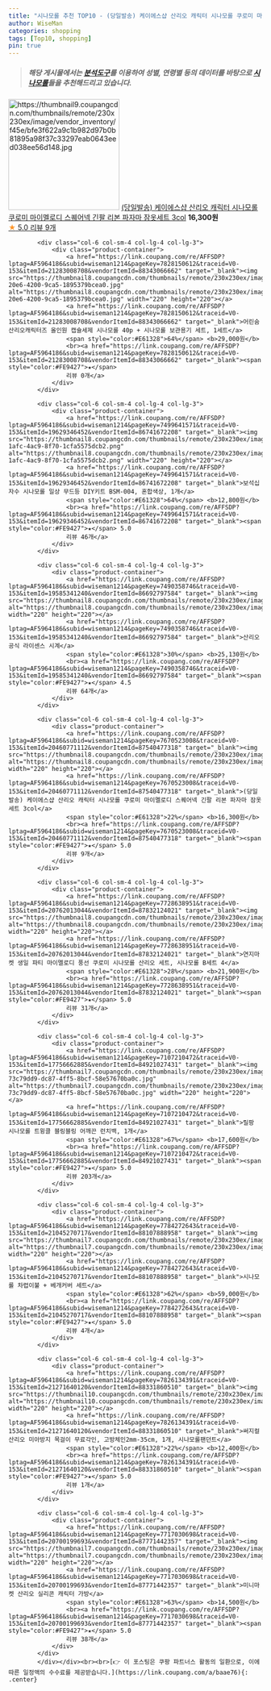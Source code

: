 ```yaml
---
title: "시나모롤 추천 TOP10 - (당일발송) 케이에스샵 산리오 캐릭터 시나모롤 쿠로미 마이멜로디 스퀘어넥 긴팔 리본 파자마 잠옷세트 3col"
author: WiseMan
categories: shopping
tags: [Top10, shopping]
pin: true
---
```


> ##### 해당 게시물에서는 [**분석도구**](https://itemscout.io/)를 이용하여 **성별**, **연령별** 등의 데이터를 바탕으로 [**시나모롤**](https://link.coupang.com/a/baae76)들을 추천해드리고 있습니다.
<div class="container"><div class="row">
            <div class="col-6 col-sm-4 col-lg-4 col-lg-3">
                <div class="product-container">
                    <a href="https://link.coupang.com/re/AFFSDP?lptag=AF5964186&subid=wiseman1214&pageKey=7670523008&traceid=V0-153&itemId=20460771108&vendorItemId=87540477305" target="_blank"><img src="https://thumbnail9.coupangcdn.com/thumbnails/remote/230x230ex/image/vendor_inventory/f45e/bfe3f622a9c1b982d97b0b81895a98f37c33297eab0643eed038ee56d148.jpg" alt="https://thumbnail9.coupangcdn.com/thumbnails/remote/230x230ex/image/vendor_inventory/f45e/bfe3f622a9c1b982d97b0b81895a98f37c33297eab0643eed038ee56d148.jpg" width="220" height="220"></a>
                    <a href="https://link.coupang.com/re/AFFSDP?lptag=AF5964186&subid=wiseman1214&pageKey=7670523008&traceid=V0-153&itemId=20460771108&vendorItemId=87540477305" target="_blank">(당일발송) 케이에스샵 산리오 캐릭터 시나모롤 쿠로미 마이멜로디 스퀘어넥 긴팔 리본 파자마 잠옷세트 3col</a>
                    <span style="color:#E61328"></span> <b>16,300원</b>
                    <br><a href="https://link.coupang.com/re/AFFSDP?lptag=AF5964186&subid=wiseman1214&pageKey=7670523008&traceid=V0-153&itemId=20460771108&vendorItemId=87540477305" target="_blank"><span style="color:#FE9427">★</span> 5.0
                    리뷰 9개</a>
                </div>
            </div>
            
            <div class="col-6 col-sm-4 col-lg-4 col-lg-3">
                <div class="product-container">
                    <a href="https://link.coupang.com/re/AFFSDP?lptag=AF5964186&subid=wiseman1214&pageKey=7828150612&traceid=V0-153&itemId=21283008708&vendorItemId=88343066662" target="_blank"><img src="https://thumbnail8.coupangcdn.com/thumbnails/remote/230x230ex/image/retail/images/2024/01/11/11/9/f5ec77c9-20e6-4200-9ca5-1895379bcea0.jpg" alt="https://thumbnail8.coupangcdn.com/thumbnails/remote/230x230ex/image/retail/images/2024/01/11/11/9/f5ec77c9-20e6-4200-9ca5-1895379bcea0.jpg" width="220" height="220"></a>
                    <a href="https://link.coupang.com/re/AFFSDP?lptag=AF5964186&subid=wiseman1214&pageKey=7828150612&traceid=V0-153&itemId=21283008708&vendorItemId=88343066662" target="_blank">어린숨 산리오캐릭터즈 올인원 캡슐세제 시나모롤 40p + 시나모롤 보관용기 세트, 1세트</a>
                    <span style="color:#E61328">64%</span> <b>29,000원</b>
                    <br><a href="https://link.coupang.com/re/AFFSDP?lptag=AF5964186&subid=wiseman1214&pageKey=7828150612&traceid=V0-153&itemId=21283008708&vendorItemId=88343066662" target="_blank"><span style="color:#FE9427">★</span> 
                    리뷰 0개</a>
                </div>
            </div>
            
            <div class="col-6 col-sm-4 col-lg-4 col-lg-3">
                <div class="product-container">
                    <a href="https://link.coupang.com/re/AFFSDP?lptag=AF5964186&subid=wiseman1214&pageKey=7499641571&traceid=V0-153&itemId=19629346452&vendorItemId=86741672208" target="_blank"><img src="https://thumbnail8.coupangcdn.com/thumbnails/remote/230x230ex/image/retail/images/2023/07/31/15/4/5314300d-1afc-4ac9-8f70-1cfa5575dcb2.png" alt="https://thumbnail8.coupangcdn.com/thumbnails/remote/230x230ex/image/retail/images/2023/07/31/15/4/5314300d-1afc-4ac9-8f70-1cfa5575dcb2.png" width="220" height="220"></a>
                    <a href="https://link.coupang.com/re/AFFSDP?lptag=AF5964186&subid=wiseman1214&pageKey=7499641571&traceid=V0-153&itemId=19629346452&vendorItemId=86741672208" target="_blank">보석십자수 시나모롤 일상 무드등 DIY키트 BSM-004, 혼합색상, 1개</a>
                    <span style="color:#E61328">64%</span> <b>12,800원</b>
                    <br><a href="https://link.coupang.com/re/AFFSDP?lptag=AF5964186&subid=wiseman1214&pageKey=7499641571&traceid=V0-153&itemId=19629346452&vendorItemId=86741672208" target="_blank"><span style="color:#FE9427">★</span> 5.0
                    리뷰 46개</a>
                </div>
            </div>
            
            <div class="col-6 col-sm-4 col-lg-4 col-lg-3">
                <div class="product-container">
                    <a href="https://link.coupang.com/re/AFFSDP?lptag=AF5964186&subid=wiseman1214&pageKey=7490358746&traceid=V0-153&itemId=19585341240&vendorItemId=86692797584" target="_blank"><img src="https://thumbnail8.coupangcdn.com/thumbnails/remote/230x230ex/image/vendor_inventory/a382/227dfaf94305c77bb8ee510ba064ea72e323758939771f13b32b83dcac0b.jpg" alt="https://thumbnail8.coupangcdn.com/thumbnails/remote/230x230ex/image/vendor_inventory/a382/227dfaf94305c77bb8ee510ba064ea72e323758939771f13b32b83dcac0b.jpg" width="220" height="220"></a>
                    <a href="https://link.coupang.com/re/AFFSDP?lptag=AF5964186&subid=wiseman1214&pageKey=7490358746&traceid=V0-153&itemId=19585341240&vendorItemId=86692797584" target="_blank">산리오 공식 라이센스 시계</a>
                    <span style="color:#E61328">30%</span> <b>25,130원</b>
                    <br><a href="https://link.coupang.com/re/AFFSDP?lptag=AF5964186&subid=wiseman1214&pageKey=7490358746&traceid=V0-153&itemId=19585341240&vendorItemId=86692797584" target="_blank"><span style="color:#FE9427">★</span> 4.5
                    리뷰 64개</a>
                </div>
            </div>
            
            <div class="col-6 col-sm-4 col-lg-4 col-lg-3">
                <div class="product-container">
                    <a href="https://link.coupang.com/re/AFFSDP?lptag=AF5964186&subid=wiseman1214&pageKey=7670523008&traceid=V0-153&itemId=20460771112&vendorItemId=87540477318" target="_blank"><img src="https://thumbnail8.coupangcdn.com/thumbnails/remote/230x230ex/image/vendor_inventory/e9d9/d39f396df259e8e699011f88ac4a83341ab3781a778ac65c9d9b1f0acffa.jpg" alt="https://thumbnail8.coupangcdn.com/thumbnails/remote/230x230ex/image/vendor_inventory/e9d9/d39f396df259e8e699011f88ac4a83341ab3781a778ac65c9d9b1f0acffa.jpg" width="220" height="220"></a>
                    <a href="https://link.coupang.com/re/AFFSDP?lptag=AF5964186&subid=wiseman1214&pageKey=7670523008&traceid=V0-153&itemId=20460771112&vendorItemId=87540477318" target="_blank">(당일발송) 케이에스샵 산리오 캐릭터 시나모롤 쿠로미 마이멜로디 스퀘어넥 긴팔 리본 파자마 잠옷세트 3col</a>
                    <span style="color:#E61328">22%</span> <b>16,300원</b>
                    <br><a href="https://link.coupang.com/re/AFFSDP?lptag=AF5964186&subid=wiseman1214&pageKey=7670523008&traceid=V0-153&itemId=20460771112&vendorItemId=87540477318" target="_blank"><span style="color:#FE9427">★</span> 5.0
                    리뷰 9개</a>
                </div>
            </div>
            
            <div class="col-6 col-sm-4 col-lg-4 col-lg-3">
                <div class="product-container">
                    <a href="https://link.coupang.com/re/AFFSDP?lptag=AF5964186&subid=wiseman1214&pageKey=7728638951&traceid=V0-153&itemId=20762013044&vendorItemId=87832124021" target="_blank"><img src="https://thumbnail8.coupangcdn.com/thumbnails/remote/230x230ex/image/vendor_inventory/b4b5/6feb185bd80630b0252f92faedb4d7228c8d68867e808da0f4fa311f52e0.jpg" alt="https://thumbnail8.coupangcdn.com/thumbnails/remote/230x230ex/image/vendor_inventory/b4b5/6feb185bd80630b0252f92faedb4d7228c8d68867e808da0f4fa311f52e0.jpg" width="220" height="220"></a>
                    <a href="https://link.coupang.com/re/AFFSDP?lptag=AF5964186&subid=wiseman1214&pageKey=7728638951&traceid=V0-153&itemId=20762013044&vendorItemId=87832124021" target="_blank">연지마켓 생일 파티 마이멜로디 풍선 쿠로미 시나모롤 산리오 세트, 시나모롤 B세트 4</a>
                    <span style="color:#E61328">28%</span> <b>21,900원</b>
                    <br><a href="https://link.coupang.com/re/AFFSDP?lptag=AF5964186&subid=wiseman1214&pageKey=7728638951&traceid=V0-153&itemId=20762013044&vendorItemId=87832124021" target="_blank"><span style="color:#FE9427">★</span> 5.0
                    리뷰 31개</a>
                </div>
            </div>
            
            <div class="col-6 col-sm-4 col-lg-4 col-lg-3">
                <div class="product-container">
                    <a href="https://link.coupang.com/re/AFFSDP?lptag=AF5964186&subid=wiseman1214&pageKey=7107210472&traceid=V0-153&itemId=17756662885&vendorItemId=84921027431" target="_blank"><img src="https://thumbnail7.coupangcdn.com/thumbnails/remote/230x230ex/image/retail/images/1185450382713193-73c79dd9-dc87-4ff5-8bcf-58e57670ba0c.jpg" alt="https://thumbnail7.coupangcdn.com/thumbnails/remote/230x230ex/image/retail/images/1185450382713193-73c79dd9-dc87-4ff5-8bcf-58e57670ba0c.jpg" width="220" height="220"></a>
                    <a href="https://link.coupang.com/re/AFFSDP?lptag=AF5964186&subid=wiseman1214&pageKey=7107210472&traceid=V0-153&itemId=17756662885&vendorItemId=84921027431" target="_blank">릴팡 시나모롤 트윙클 블링블링 어깨끈 런치백, 1개</a>
                    <span style="color:#E61328">67%</span> <b>17,600원</b>
                    <br><a href="https://link.coupang.com/re/AFFSDP?lptag=AF5964186&subid=wiseman1214&pageKey=7107210472&traceid=V0-153&itemId=17756662885&vendorItemId=84921027431" target="_blank"><span style="color:#FE9427">★</span> 5.0
                    리뷰 203개</a>
                </div>
            </div>
            
            <div class="col-6 col-sm-4 col-lg-4 col-lg-3">
                <div class="product-container">
                    <a href="https://link.coupang.com/re/AFFSDP?lptag=AF5964186&subid=wiseman1214&pageKey=7784272643&traceid=V0-153&itemId=21045270717&vendorItemId=88107888958" target="_blank"><img src="https://thumbnail7.coupangcdn.com/thumbnails/remote/230x230ex/image/rs_quotation_api/s3v9eezv/3031a4c079f24c0ab7b8a88c841b6212.jpg" alt="https://thumbnail7.coupangcdn.com/thumbnails/remote/230x230ex/image/rs_quotation_api/s3v9eezv/3031a4c079f24c0ab7b8a88c841b6212.jpg" width="220" height="220"></a>
                    <a href="https://link.coupang.com/re/AFFSDP?lptag=AF5964186&subid=wiseman1214&pageKey=7784272643&traceid=V0-153&itemId=21045270717&vendorItemId=88107888958" target="_blank">시나모롤 차렵이불 + 베개커버 세트</a>
                    <span style="color:#E61328">62%</span> <b>59,000원</b>
                    <br><a href="https://link.coupang.com/re/AFFSDP?lptag=AF5964186&subid=wiseman1214&pageKey=7784272643&traceid=V0-153&itemId=21045270717&vendorItemId=88107888958" target="_blank"><span style="color:#FE9427">★</span> 5.0
                    리뷰 4개</a>
                </div>
            </div>
            
            <div class="col-6 col-sm-4 col-lg-4 col-lg-3">
                <div class="product-container">
                    <a href="https://link.coupang.com/re/AFFSDP?lptag=AF5964186&subid=wiseman1214&pageKey=7826134391&traceid=V0-153&itemId=21271640120&vendorItemId=88331860510" target="_blank"><img src="https://thumbnail10.coupangcdn.com/thumbnails/remote/230x230ex/image/vendor_inventory/0ed3/6f06bb83b6f86f909cb31ee4fc4c0b62ce85141eca62b65e788302ad170e.jpg" alt="https://thumbnail10.coupangcdn.com/thumbnails/remote/230x230ex/image/vendor_inventory/0ed3/6f06bb83b6f86f909cb31ee4fc4c0b62ce85141eca62b65e788302ad170e.jpg" width="220" height="220"></a>
                    <a href="https://link.coupang.com/re/AFFSDP?lptag=AF5964186&subid=wiseman1214&pageKey=7826134391&traceid=V0-153&itemId=21271640120&vendorItemId=88331860510" target="_blank">써지컬 산리오 미아방지 목걸이 무료각인, 고방체인2mm-35cm, 1개, 시나모롤팬던트</a>
                    <span style="color:#E61328">22%</span> <b>12,400원</b>
                    <br><a href="https://link.coupang.com/re/AFFSDP?lptag=AF5964186&subid=wiseman1214&pageKey=7826134391&traceid=V0-153&itemId=21271640120&vendorItemId=88331860510" target="_blank"><span style="color:#FE9427">★</span> 5.0
                    리뷰 1개</a>
                </div>
            </div>
            
            <div class="col-6 col-sm-4 col-lg-4 col-lg-3">
                <div class="product-container">
                    <a href="https://link.coupang.com/re/AFFSDP?lptag=AF5964186&subid=wiseman1214&pageKey=7717030698&traceid=V0-153&itemId=20700199693&vendorItemId=87771442357" target="_blank"><img src="https://thumbnail7.coupangcdn.com/thumbnails/remote/230x230ex/image/vendor_inventory/9626/d5e56e30d6f240a91ee7ae430e692c9dc3f205c8e775e21f09b29b2909f3.JPG" alt="https://thumbnail7.coupangcdn.com/thumbnails/remote/230x230ex/image/vendor_inventory/9626/d5e56e30d6f240a91ee7ae430e692c9dc3f205c8e775e21f09b29b2909f3.JPG" width="220" height="220"></a>
                    <a href="https://link.coupang.com/re/AFFSDP?lptag=AF5964186&subid=wiseman1214&pageKey=7717030698&traceid=V0-153&itemId=20700199693&vendorItemId=87771442357" target="_blank">미니마켓 산리오 실리콘 캐릭터 가방</a>
                    <span style="color:#E61328">63%</span> <b>14,500원</b>
                    <br><a href="https://link.coupang.com/re/AFFSDP?lptag=AF5964186&subid=wiseman1214&pageKey=7717030698&traceid=V0-153&itemId=20700199693&vendorItemId=87771442357" target="_blank"><span style="color:#FE9427">★</span> 5.0
                    리뷰 38개</a>
                </div>
            </div>
            </div></div><br><br>[👉 이 포스팅은 쿠팡 파트너스 활동의 일환으로, 이에 따른 일정액의 수수료를 제공받습니다.](https://link.coupang.com/a/baae76){: .center}